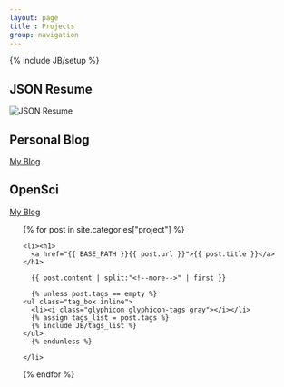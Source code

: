 ```yaml
---
layout: page
title : Projects
group: navigation
---
```

{% include JB/setup %}



## JSON Resume ##
![JSON Resume](https://avatars1.githubusercontent.com/u/7943272?v=3&s=200)

## Personal Blog ##
[My Blog](http://michaelchelen.net)


## OpenSci ##
[My Blog](http://blog.opensci.info)


<ul class="posts projects-posts">
  {% for post in site.categories["project"] %}

    <li><h1>
      <a href="{{ BASE_PATH }}{{ post.url }}">{{ post.title }}</a>
    </h1>

      {{ post.content | split:"<!--more-->" | first }}

      {% unless post.tags == empty %}
    <ul class="tag_box inline">
      <li><i class="glyphicon glyphicon-tags gray"></i></li>
      {% assign tags_list = post.tags %}
      {% include JB/tags_list %}
    </ul>
      {% endunless %} 

    </li>
  {% endfor %}
</ul>
